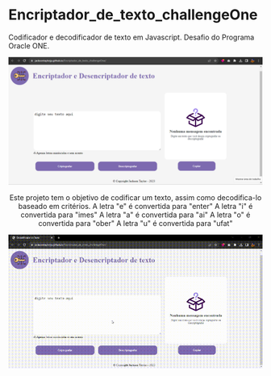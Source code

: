 # Encriptador_de_texto_challengeOne
Codificador e decodificador de texto em Javascript. Desafio do Programa Oracle ONE.

![Home Screen](https://github.com/jacksontaylorjp/Encriptador_de_texto_challengeOne/blob/main/readme/homeEncriptador.png?raw=true)
<p align="center">
Este projeto tem o objetivo de codificar um texto, assim como decodifica-lo baseado em critérios.
A letra "e" é convertida para "enter"
A letra "i" é convertida para "imes"
A letra "a" é convertida para "ai"
A letra "o" é convertida para "ober"
A letra "u" é convertida para "ufat"
</p>

<p align="center"> 
    <img src="./readme/projetoEncriptador.gif">
</p>